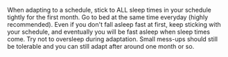When adapting to a schedule, stick to ALL sleep times in your schedule tightly for the first month. Go to bed at the same time everyday (highly recommended). Even if you don't fall asleep fast at first, keep sticking with your schedule, and eventually you will be fast asleep when sleep times come. Try not to oversleep during adaptation. Small mess-ups should still be tolerable and you can still adapt after around one month or so. 
